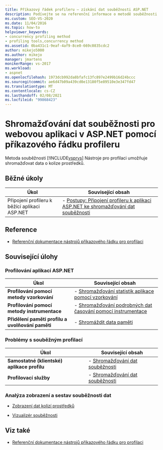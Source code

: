 ```yaml
---
title: Příkazový řádek profileru – získání dat souběžnosti ASP.NET
description: Podívejte se na referenční informace o metodě souběžnosti sady Visual Studio Nástroje pro profilaci, která umožňuje shromažďovat data o kolize prostředků.
ms.custom: SEO-VS-2020
ms.date: 11/04/2016
ms.topic: how-to
helpviewer_keywords:
- concurrency profiling method
- profiling tools,concurrency method
ms.assetid: 0ba431c1-9eaf-4af9-8ce0-669c0835cdc2
author: mikejo5000
ms.author: mikejo
manager: jmartens
monikerRange: vs-2017
ms.workload:
- aspnet
ms.openlocfilehash: 1973dcb992da8bfafc13fc897e2499b16d24bccc
ms.sourcegitcommit: ae6d47b09a439cd0e13180f5e89510e3e347fd47
ms.translationtype: MT
ms.contentlocale: cs-CZ
ms.lasthandoff: 02/08/2021
ms.locfileid: "99868423"
---
```

# <a name="collect-concurrency-data-for-an-aspnet-web-application-using-the-profiler-command-line"></a>Shromažďování dat souběžnosti pro webovou aplikaci v ASP.NET pomocí příkazového řádku profileru
Metoda souběžnosti [!INCLUDE[vsprvs](../code-quality/includes/vsprvs_md.md)] Nástroje pro profilaci umožňuje shromažďovat data o kolize prostředků.

## <a name="common-tasks"></a>Běžné úkoly

|Úkol|Související obsah|
|----------|---------------------|
|Připojení profileru k běžící aplikaci ASP.NET|-   [Postupy: Připojení profileru k aplikaci ASP.NET ke shromažďování dat souběžnosti](../profiling/how-to-attach-the-profiler-to-an-aspnet-web-application-to-collect-concurrency-data-by-using-the-command-line.md)|

## <a name="reference"></a>Reference
- [Referenční dokumentace nástrojů příkazového řádku pro profilaci](../profiling/command-line-profiling-tools-reference.md)

## <a name="related-tasks"></a>Související úlohy

### <a name="profile-aspnet-applications"></a>Profilování aplikací ASP.NET

|Úkol|Související obsah|
|----------|---------------------|
|**Profilování pomocí metody vzorkování**|-   [Shromažďování statistik aplikace pomocí vzorkování](../profiling/collecting-application-statistics-for-aspnet-using-the-profiler-sampling-method.md)|
|**Profilování pomocí metody instrumentace**|-   [Shromažďování podrobných dat časování pomocí instrumentace](../profiling/collecting-detailed-timing-data-aspnet-profiler-instrumentation-method.md)|
|**Přidělení paměti profilu a uvolňování paměti**|-   [Shromáždit data paměti](../profiling/collecting-memory-data-from-an-aspnet-web-application.md)|

### <a name="profile-concurrency-issues"></a>Problémy s souběžným profilací

|Úkol|Související obsah|
|----------|---------------------|
|**Samostatné (klientské) aplikace profilu**|-   [Shromažďování dat souběžnosti](../profiling/collecting-concurrency-data-for-stand-alone-applications.md)|
|**Profilovací služby**|-   [Shromažďování dat souběžnosti](../profiling/collecting-concurrency-data-for-a-service-by-using-the-profiler-command-line.md)|

### <a name="analyze-concurrency-data-views-and-reports"></a>Analýza zobrazení a sestav souběžnosti dat
- [Zobrazení dat kolizí prostředků](../profiling/resource-contention-data-views.md)

- [Vizualizér souběžnosti](../profiling/concurrency-visualizer.md)

## <a name="see-also"></a>Viz také
- [Referenční dokumentace nástrojů příkazového řádku pro profilaci](../profiling/command-line-profiling-tools-reference.md)
